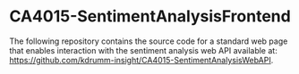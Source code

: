 # CA4015-SentimentAnalysisFrontend
The following repository contains the source code for a standard web page that enables interaction with the sentiment analysis web API available at: https://github.com/kdrumm-insight/CA4015-SentimentAnalysisWebAPI.
